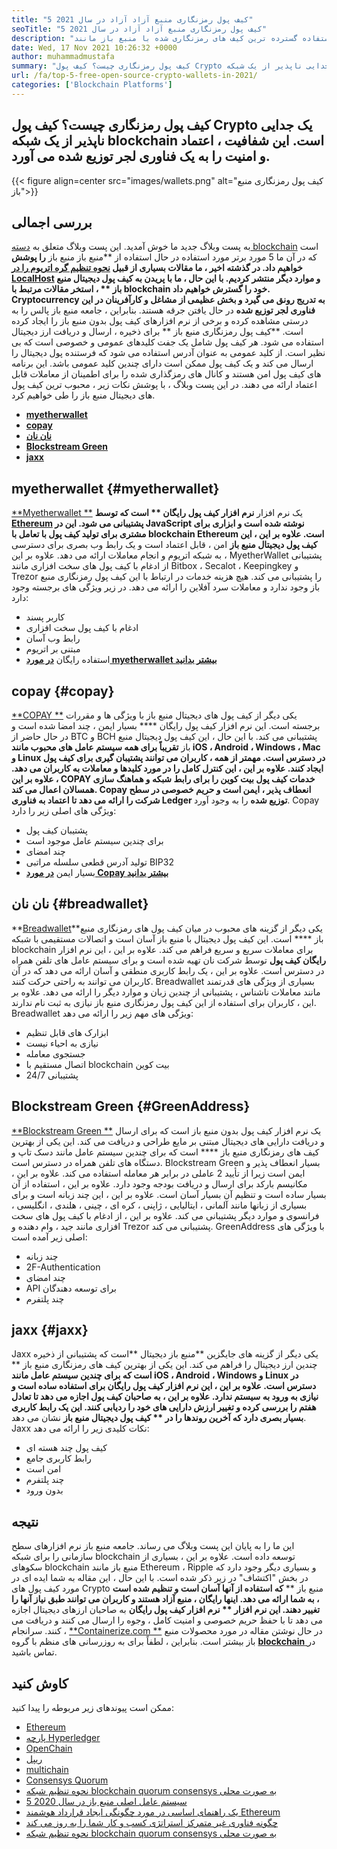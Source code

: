 ```yaml
---
title: "5 کیف پول رمزنگاری منبع آزاد آزاد در سال 2021" 
seoTitle: "5 کیف پول رمزنگاری منبع آزاد آزاد در سال 2021" 
description: "در این پست وبلاگ ، ما مورد استفاده گسترده ترین کیف های رمزنگاری شده با منبع باز مانند Breadwallet ، Copay ، Jaxx ، GreenAddress و MyetherWallet را کشف خواهیم کرد." 
date: Wed, 17 Nov 2021 10:26:32 +0000
author: muhammadmustafa
summary: "کیف پول رمزنگاری چیست؟ کیف پول Crypto یک جدایی ناپذیر از یک شبکه blockchain است. این شفافیت ، اعتماد و امنیت را به یک فناوری لجر توزیع شده می آورد." 
url: /fa/top-5-free-open-source-crypto-wallets-in-2021/
categories: ['Blockchain Platforms']
---
```


## کیف پول رمزنگاری چیست؟ کیف پول Crypto یک جدایی ناپذیر از یک شبکه blockchain است. این شفافیت ، اعتماد و امنیت را به یک فناوری لجر توزیع شده می آورد.

{{< figure align=center src="images/wallets.png" alt="کیف پول رمزنگاری منبع باز">}}


## بررسی اجمالی
به پست وبلاگ جدید ما خوش آمدید. این پست وبلاگ متعلق به [دسته blockchain][1] است که در آن ما 5 مورد برتر مورد استفاده در حال استفاده از **منبع باز منبع باز  **را پوشش خواهیم داد. در گذشته اخیر ، ما مقالات بسیاری از قبیل [نحوه تنظیم گره اتریوم را در LocalHost][2] و موارد دیگر منتشر کردیم. با این حال ، ما با پریدن به کیف پول دیجیتال منبع باز **  ، استخر مقالات مرتبط با blockchain خود را گسترش خواهیم داد. Cryptocurrency به تدریج رونق می گیرد و بخش عظیمی از مشاغل و کارآفرینان در این فناوری لجر توزیع شده**  در حال یافتن جرقه هستند. بنابراین ، جامعه منبع باز پالس را به درستی مشاهده کرده و برخی از نرم افزارهای کیف پول بدون منبع باز را ایجاد کرده است.
**کیف پول رمزنگاری منبع باز ** برای ذخیره ، ارسال و دریافت ارز دیجیتال استفاده می شود. هر کیف پول شامل یک جفت کلیدهای عمومی و خصوصی است که بی نظیر است. از کلید عمومی به عنوان آدرس استفاده می شود که فرستنده پول دیجیتال را ارسال می کند و یک کیف پول ممکن است دارای چندین کلید عمومی باشد. این برنامه های کیف پول امن هستند و کانال های رمزگذاری شده را برای اطمینان از معاملات قابل اعتماد ارائه می دهند. در این پست وبلاگ ، با پوشش نکات زیر ، محبوب ترین کیف پول های دیجیتال منبع باز را طی خواهیم کرد.
  * **[myetherwallet][3]**
  * **[copay][4]**
  * **[نان نان][5]**
  * **[Blockstream Green][6]**
  * **[jaxx][7]**

## myetherwallet   {#myetherwallet}
[**Myetherwallet **][8] یک نرم افزار  **نرم افزار کیف پول رایگان **  است که توسط [Ethereum][9] پشتیبانی می شود. این در JavaScript نوشته شده است و ابزاری برای مشتری برای تولید کیف پول با تعامل با blockchain Ethereum است. علاوه بر این ، این کیف پول دیجیتال منبع باز**  امن ، قابل اعتماد است و یک رابط وب بصری برای دسترسی به شبکه اتریوم و انجام معاملات ارائه می دهد. علاوه بر این ، MyetherWallet پشتیبانی از ادغام با کیف پول های سخت افزاری مانند Bitbox ، Secalot ، Keepingkey و Trezor را پشتیبانی می کند. هیچ هزینه خدمات در ارتباط با این کیف پول رمزنگاری منبع باز وجود ندارد و معاملات سرد آفلاین را ارائه می دهد.
در زیر ویژگی های برجسته وجود دارد:
  * کاربر پسند
  * ادغام با کیف پول سخت افزاری
  * رابط وب آسان
  * مبتنی بر اتریوم
  * استفاده رایگان
[**در مورد myetherwallet بیشتر بدانید** ][8]

## copay   {#copay}
[**COPAY **][10] یکی دیگر از کیف پول های دیجیتال منبع باز با ویژگی ها و مقررات برجسته است. این نرم افزار کیف پول رایگان  ****  بسیار ایمن ، چند امضا شده است و در حال حاضر از BTC و BCH پشتیبانی می کند. با این حال ، این کیف پول دیجیتال منبع باز  **تقریباً برای همه سیستم عامل های محبوب مانند iOS ، Android ، Windows ، Mac و Linux در دسترس است. مهمتر از همه ، کاربران می توانند پشتیبان گیری برای کیف پول ایجاد کنند. علاوه بر این ، این کنترل کامل را در مورد کلیدها و معاملات به کاربران می دهد. علاوه بر این ، COPAY خدمات کیف پول بیت کوین را برای رابط شبکه و هماهنگ سازی همسالان اعمال می کند. Copay انعطاف پذیر ، ایمن است و حریم خصوصی در سطح شرکت را ارائه می دهد تا اعتماد به فناوری Ledger توزیع شده**   را به وجود آورد.
Copay ویژگی های اصلی زیر را دارد:
  * پشتیبان کیف پول
  * برای چندین سیستم عامل موجود است
  * چند امضای
  * تولید آدرس قطعی سلسله مراتبی BIP32
  * بسیار ایمن
**[در مورد Copay بیشتر بدانید][11]**

## **نان نان**    {#breadwallet}
**[Breadwallet][12]**یکی دیگر از گزینه های محبوب در میان کیف پول های رمزنگاری منبع باز  ****  است. این کیف پول دیجیتال با منبع باز آسان است و اتصالات مستقیمی با شبکه blockchain برای معاملات سریع و سریع فراهم می کند. علاوه بر این ، این نرم افزار  **رایگان کیف پول**   توسط شرکت نان تهیه شده است و برای سیستم عامل های تلفن همراه در دسترس است. علاوه بر این ، یک رابط کاربری منطقی و آسان ارائه می دهد که در آن کاربران می توانند به راحتی حرکت کنند. Breadwallet بسیاری از ویژگی های قدرتمند مانند معاملات ناشناس ، پشتیبانی از چندین زبان و موارد دیگر را ارائه می دهد. علاوه بر این ، کاربران برای استفاده از این کیف پول رمزنگاری منبع باز نیازی به ثبت نام ندارند.
Breadwallet ویژگی های مهم زیر را ارائه می دهد:
  * ابزارک های قابل تنظیم
  * نیازی به احیاء نیست
  * جستجوی معامله
  * اتصال مستقیم با blockchain بیت کوین
  * پشتیبانی 24/7

## Blockstream Green   {#GreenAddress}
[**Blockstream Green **][13] یک نرم افزار کیف پول بدون منبع باز است که برای ارسال و دریافت دارایی های دیجیتال مبتنی بر مایع طراحی و دریافت می کند. این یکی از بهترین کیف های رمزنگاری منبع باز ****  است که برای چندین سیستم عامل مانند دسک تاپ و دستگاه های تلفن همراه در دسترس است. Blockstream Green بسیار انعطاف پذیر و ایمن است زیرا از تأیید 2 عاملی در برابر هر معامله استفاده می کند. علاوه بر این ، مکانیسم بارکد برای ارسال و دریافت بودجه وجود دارد. علاوه بر این ، استفاده از آن بسیار ساده است و تنظیم آن بسیار آسان است. علاوه بر این ، این چند زبانه است و برای بسیاری از زبانها مانند آلمانی ، ایتالیایی ، ژاپنی ، کره ای ، چینی ، هلندی ، انگلیسی ، فرانسوی و موارد دیگر پشتیبانی می کند. علاوه بر این ، از ادغام با کیف پول های سخت افزاری مانند جید ، وام دهنده و Trezor پشتیبانی می کند.
GreenAddress با ویژگی های اصلی زیر آمده است:
  * چند زبانه
  * 2F-Authentication
  * چند امضای
  * API برای توسعه دهندگان
  * چند پلتفرم

## jaxx   {#jaxx}
Jaxx یکی دیگر از گزینه های جایگزین **منبع باز دیجیتال  **است که پشتیبانی از ذخیره چندین ارز دیجیتال را فراهم می کند. این یکی از بهترین کیف های رمزنگاری منبع باز **   **است که برای چندین سیستم عامل مانند iOS ، Android ، Windows و Linux در دسترس است. علاوه بر این ، این نرم افزار کیف پول رایگان برای استفاده ساده است و نیازی به ورود به سیستم ندارد. علاوه بر این ، به صاحبان کیف پول اجازه می دهد تا تعادل هفتم را بررسی کرده و تغییر ارزش دارایی های خود را ردیابی کنند. این یک رابط کاربری بسیار بصری دارد که آخرین روندها را در **  کیف پول دیجیتال منبع باز**  نشان می دهد.
Jaxx نکات کلیدی زیر را ارائه می دهد:
  * کیف پول چند هسته ای
  * رابط کاربری جامع
  * امن است
  * چند پلتفرم
  * بدون ورود

## نتیجه
این ما را به پایان این پست وبلاگ می رساند. جامعه منبع باز نرم افزارهای سطح سازمانی را برای شبکه blockchain توسعه داده است. علاوه بر این ، بسیاری از سکوهای blockchain منبع باز مانند Ethereum ، Ripple و بسیاری دیگر وجود دارد که در بخش "اکتشاف" در زیر ذکر شده است. با این حال ، این مقاله به شما ایده ای در مورد کیف پول های Crypto منبع باز ** **که استفاده از آنها آسان است و تنظیم شده است ، به شما ارائه می دهد. اینها رایگان ، منبع آزاد هستند و کاربران می توانند طبق نیاز آنها را تغییر دهند. این نرم افزار **  نرم افزار کیف پول رایگان**  به صاحبان ارزهای دیجیتال اجازه می دهد تا با حفظ حریم خصوصی و امنیت کامل ، وجوه را ارسال می کنند و دریافت می کنند.
سرانجام ، [**Containerize.com **][14] در حال نوشتن مقاله در مورد محصولات منبع باز بیشتر است. بنابراین ، لطفاً برای به روزرسانی های منظم با گروه [ **blockchain**  ][1] در تماس باشید.

## کاوش کنید
ممکن است پیوندهای زیر مربوطه را پیدا کنید:
  * [Ethereum][9]
  * [پارچه Hyperledger][15]
  * [OpenChain][16]
  * [ریپل][17]
  * [multichain][18]
  * [Consensys Quorum][19]
  * [نحوه تنظیم شبکه blockchain quorum consensys به صورت محلی][20]
  * [5 سیستم عامل اصلی منبع باز در سال 2020][21]
  * [یک راهنمای اساسی در مورد چگونگی ایجاد قرارداد هوشمند Ethereum][22]
  * [چگونه فناوری غیر متمرکز استراتژی کسب و کار شما را به روز می کند][23]
  * [نحوه تنظیم شبکه blockchain quorum consensys به صورت محلی][20]

  
[1]: https://products.containerize.com/blockchain-platforms/
[2]: https://blog.containerize.com/blockchain-platforms/what-is-testnet-how-to-deploy-it-ethereum-testnet/
[3]: #MyEtherWallet
[4]: #Copay
[5]: #Breadwallet
[6]: #GreenAddress
[7]: #Jaxx
[8]: https://www.myetherwallet.com/
[9]: https://products.containerize.com/blockchain-platforms/ethereum
[10]: https://github.com/bitpay/copay
[11]: //github.com/bitpay/copay
[12]: https://brd.com/
[13]: https://blockstream.com/green/
[14]: https://www.containerize.com/
[15]: https://products.containerize.com/blockchain-platforms/hyperledger-fabric
[16]: https://products.containerize.com/blockchain-platforms/openchain
[17]: https://products.containerize.com/blockchain-platforms/ripple
[18]: https://products.containerize.com/blockchain-platforms/multichain
[19]: https://products.containerize.com/blockchain-platforms/consensys-quorum
[20]: https://blog.containerize.com/blockchain-platforms/how-to-setup-consensys-quorum-blockchain-network-locally/
[21]: https://blog.containerize.com/blockchain-platforms/top-5-open-source-blockchain-platforms-in-2020/
[22]: https://blog.containerize.com/
[23]: https://blog.containerize.com/2020/11/27/how-decentralized-technology-upgrades-your-business-strategy/
